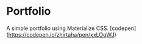 # Portfolio
A simple portfolio using  Materialize CSS.
[codepen] (https://codepen.io/zhirtaha/pen/xxLOqWJ)
